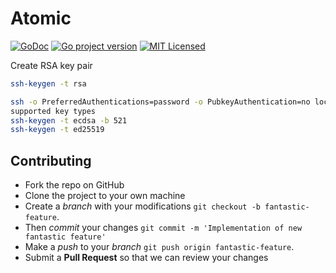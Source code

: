 # Atomic

[![GoDoc](https://godoc.org/crg.eti.br/go/atomic?status.png)](https://pkg.go.dev/crg.eti.br/go/atomic?tab=doc)
[![Go project version](https://badge.fury.io/go/github.com%2Fcrgimenes%2Fatomic.svg)](https://badge.fury.io/go/github.com%2Fcrgimenes%2Fatomic)
[![MIT Licensed](https://img.shields.io/badge/license-MIT-green.svg)](https://tldrlegal.com/license/mit-license)

Create RSA key pair

```bash
ssh-keygen -t rsa
```

```bash
ssh -o PreferredAuthentications=password -o PubkeyAuthentication=no localhost -p 2200
supported key types
ssh-keygen -t ecdsa -b 521
ssh-keygen -t ed25519
```

## Contributing

- Fork the repo on GitHub
- Clone the project to your own machine
- Create a *branch* with your modifications `git checkout -b fantastic-feature`.
- Then *commit* your changes `git commit -m 'Implementation of new fantastic feature'`
- Make a *push* to your *branch* `git push origin fantastic-feature`.
- Submit a **Pull Request** so that we can review your changes
